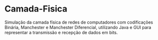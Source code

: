 # Camada-Fisica
Simulação da camada física de redes de computadores com codificações Binária, Manchester e Manchester Diferencial, utilizando Java e GUI para representar a transmissão e recepção de dados em bits.
